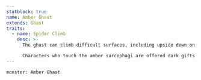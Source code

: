 ```yaml
---
statblock: true
name: Amber Ghast
extends: Ghast
traits:
  - name: Spider Climb
    desc: >-
      The ghast can climb difficult surfaces, including upside down on ceilings, without needing to make an ability check.

      Characters who touch the amber sarcophagi are offered dark gifts by the evil vestiges contained within them (see the "Amber Sarcophagi" sidebar).
---
```


```statblock
monster: Amber Ghast
```